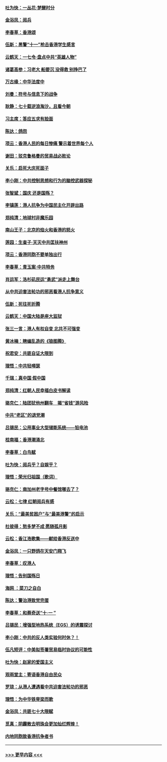 #### [吐为快：一丛花‧梦醒时分](../pages/nsc993/n11567491.md?t=10041911) 
#### [金浴凤：阅兵](../pages/nsc993/n11567454.md?t=10041911) 
#### [李春草：香港颂](../pages/nsc993/n11567444.md?t=10041911) 
#### [伍新：黑警“十一”枪击香港学生感言](../pages/nsc993/n11567426.md?t=10041911) 
#### [云鹤天：一七令‧盘点中共“英雄人物”](../pages/nsc993/n11567091.md?t=10041911) 
#### [诸葛高参：习老大 船要沉 没得救 别挣巴了](../pages/nsc993/n11566976.md?t=10041911) 
#### [万古缘：中华法度中](../pages/nsc993/n11566726.md?t=10041911) 
#### [刘曼：符号与信息下的战争](../pages/nsc993/n11564655.md?t=10041911) 
#### [耿静：七十载逆浪淘沙，且看今朝](../pages/nsc993/n11564520.md?t=10041911) 
#### [习主席：答应五求有脸面](../pages/nsc993/n11563953.md?t=10041911) 
#### [陈达：鸽怨](../pages/nsc993/n11561879.md?t=10041911) 
#### [项云：香港人民的每日惨痛  警示着世界每个人](../pages/nsc993/n11559273.md?t=10041911) 
#### [谢田：驳克鲁格曼的贸易战必败论](../pages/nsc993/n11555840.md?t=10041911) 
#### [关乐：启死大庆死面子](../pages/nsc993/n11556823.md?t=10041911) 
#### [李小刚：中共控制思想和行为的脑控武器探秘](../pages/nsc993/n11556776.md?t=10041911) 
#### [张智斌：国庆  还是国殇？](../pages/nsc993/n11556617.md?t=10041911) 
#### [李镇莲：港人抗争为中国民主化开辟出路](../pages/nsc993/n11556570.md?t=10041911) 
#### [郑纯清：地球村非魔乐园](../pages/nsc993/n11555415.md?t=10041911) 
#### [南山王子：北京的焰火和香港的怒火](../pages/nsc993/n11555318.md?t=10041911) 
#### [莲园：生查子·天灭中共匡扶神州](../pages/nsc993/n11555302.md?t=10041911) 
#### [项云：香港同胞不要单独出行](../pages/nsc993/n11555276.md?t=10041911) 
#### [李春草：青玉案‧中共特务](../pages/nsc993/n11552356.md?t=10041911) 
#### [肖运军：洛杉矶民运“勇武”派走上舞台](../pages/nsc993/n11551595.md?t=10041911) 
#### [从中共迫害法轮功的邪恶看港人抗争意义](../pages/nsc993/n11540858.md?t=10041911) 
#### [伍新：死往死折腾](../pages/nsc993/n11550174.md?t=10041911) 
#### [云鹤天：中国大陆是座大监狱](../pages/nsc993/n11550155.md?t=10041911) 
#### [张三一言：港人有权自变 北共不可强变](../pages/nsc993/n11550132.md?t=10041911) 
#### [黄冰楠：瞎编乱造的《狼图腾》](../pages/nsc993/n11550082.md?t=10041911) 
#### [祝君安：共匪自证大限到](../pages/nsc993/n11550041.md?t=10041911) 
#### [理悟：中共轻嘚瑟](../pages/nsc993/n11547978.md?t=10041911) 
#### [千瑞：真中国 假中国](../pages/nsc993/n11547865.md?t=10041911) 
#### [郑纯清：红朝人民幸福白皮书解读](../pages/nsc993/n11547499.md?t=10041911) 
#### [骆克仁：陆团犹他州翻车　揭“省钱”游风险](../pages/nsc993/n11546977.md?t=10041911) 
#### [中共“老区”的退党潮](../pages/nsc993/n11545995.md?t=10041911) 
#### [吕锡民：公用事业大型储能系统——铅电池](../pages/nsc993/n11545701.md?t=10041911) 
#### [桂南福：香港潮涌北](../pages/nsc993/n11545682.md?t=10041911) 
#### [李春草：白鸟赋](../pages/nsc993/n11545663.md?t=10041911) 
#### [吐为快：阅兵乎？自娱乎？](../pages/nsc993/n11545625.md?t=10041911) 
#### [理悟：荣光归祖国（歌词）](../pages/nsc993/n11545616.md?t=10041911) 
#### [骆克仁：南加州老字号中餐馆哪去了？](../pages/nsc993/n11545120.md?t=10041911) 
#### [云松：七律 红朝阅兵有感](../pages/nsc993/n11542394.md?t=10041911) 
#### [关乐：“最美贫困户”与“最美港警”的启示](../pages/nsc993/n11542252.md?t=10041911) 
#### [杜彼得：愁多梦不成 愿随孤月影](../pages/nsc993/n11540296.md?t=10041911) 
#### [云松：香江浩歌集——献给香港反送中](../pages/nsc993/n11540149.md?t=10041911) 
#### [金浴凤：一只野鸽在天安门翔飞](../pages/nsc993/n11540280.md?t=10041911) 
#### [李春草：叹港人](../pages/nsc993/n11540119.md?t=10041911) 
#### [理悟：告别国殇日](../pages/nsc993/n11539610.md?t=10041911) 
#### [海网 ：菜刀之自白](../pages/nsc993/n11539597.md?t=10041911) 
#### [陈达：警治港致党完蛋](../pages/nsc993/n11538127.md?t=10041911) 
#### [李春草：和蔡奇送“十·一 ”](../pages/nsc993/n11537810.md?t=10041911) 
#### [吕锡民：增强型地热系统（EGS）的诱震探讨](../pages/nsc993/n11537765.md?t=10041911) 
#### [李小刚：中共的反人类实验何时休？！](../pages/nsc993/n11537669.md?t=10041911) 
#### [伍凡短评：中美拟签署贸易临时协议的可能性](../pages/nsc993/n11536773.md?t=10041911) 
#### [吐为快：赵家的爱国主义](../pages/nsc993/n11536750.md?t=10041911) 
#### [观雨堂主：寄语香港自由民众](../pages/nsc993/n11536735.md?t=10041911) 
#### [罗琼：从港人遭遇看中共迫害法轮功的邪恶](../pages/nsc993/n11507862.md?t=10041911) 
#### [理悟：为中华铁脊梁而歌](../pages/nsc993/n11534458.md?t=10041911) 
#### [金浴凤：共匪七十大限赋](../pages/nsc993/n11534434.md?t=10041911) 
#### [觅真：阴霾散去明珠会更加灿烂辉煌！](../pages/nsc993/n11531858.md?t=10041911) 
#### [内地同胞致香港抗争者书](../pages/nsc993/n11531645.md?t=10041911) 

----
#### [ >>> 更早内容 <<< ](../indexes/nsc993-earlier.md)
